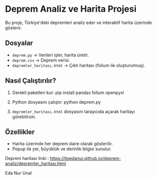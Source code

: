 # Deprem Analiz ve Harita Projesi

Bu proje, Türkiye'deki depremleri analiz eder ve interaktif harita üzerinde gösterir.

##  Dosyalar
- `deprem.py` → Verileri işler, harita üretir.
- `deprem.csv` → Deprem verisi.
- `depremler_haritası.html` → Çıktı haritası (folium ile oluşturulmuş).

##  Nasıl Çalıştırılır?
1. Gerekli paketleri kur:
pip install pandas folium openpyxl

2. Python dosyasını çalıştır:
python deprem.py


3. `depremler_haritası.html` dosyasını tarayıcıda açarak haritayı görebilirsin.

##  Özellikler
- Harita üzerinde her deprem daire olarak gösterilir.
- Popup ile yer, büyüklük ve derinlik bilgisi sunulur.

Deprem haritası linki : https://itsedanur.github.io/deprem-analiz/depremler_haritası.html

Eda Nur Unal

